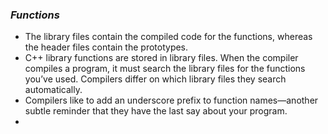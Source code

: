### ___Functions___

* The library files contain the compiled code for the functions, whereas the header files contain the prototypes.
* C++ library functions are stored in library files. When the compiler compiles a program, it must search the library files for the functions you’ve used. Compilers differ on which library
files they search automatically.
* Compilers like to add an underscore prefix to function names—another subtle reminder that they have the last say about your program.
* 
